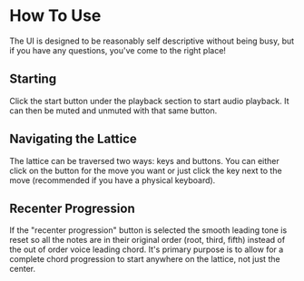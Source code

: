 # How To Use

The UI is designed to be reasonably self descriptive without being busy, but if you have any questions, you've come to the right place!

## Starting

Click the start button under the playback section to start audio playback. It can then be muted and unmuted with that same button.

## Navigating the Lattice

The lattice can be traversed two ways: keys and buttons. You can either click on the button for the move you want or just click the key next to the move (recommended if you have a physical keyboard).

## Recenter Progression

If the "recenter progression" button is selected the smooth leading tone is reset so all the notes are in their original order (root, third, fifth) instead of the out of order voice leading chord. It's primary purpose is to allow for a complete chord progression to start anywhere on the lattice, not just the center.
